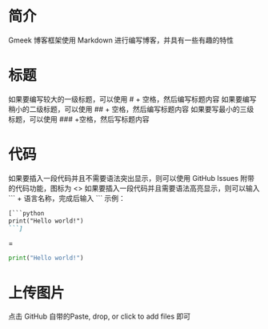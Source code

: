 # 简介
Gmeek 博客框架使用 Markdown 进行编写博客，并具有一些有趣的特性
# 标题
如果要编写较大的一级标题，可以使用 # + 空格，然后编写标题内容
如果要编写稍小的二级标题，可以使用 ##  + 空格，然后编写标题内容
如果要写最小的三级标题，可以使用 ### +空格，然后写标题内容
# 代码
如果要插入一段代码并且不需要语法突出显示，则可以使用 GitHub Issues 附带的代码功能，图标为 <>
如果要插入一段代码并且需要语法高亮显示，则可以输入 \``` + 语言名称，完成后输入 \```
示例：
```markdown
[```python
print("Hello world!")
```]
```
=
```python
print("Hello world!")
```
# 上传图片
点击 GitHub 自带的Paste, drop, or click to add files 即可